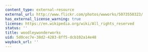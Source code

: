 ```yaml
---
content_type: external-resource
external_url: http://www.flickr.com/photos/wwworks/5073550323/
has_external_license_warning: true
license: https://en.wikipedia.org/wiki/All_rights_reserved
status: ''
title: woodleywonderworks
uid: 5d0cec7e-38d2-4283-8ff5-dcb102a14e48
wayback_url: ''
---
```

